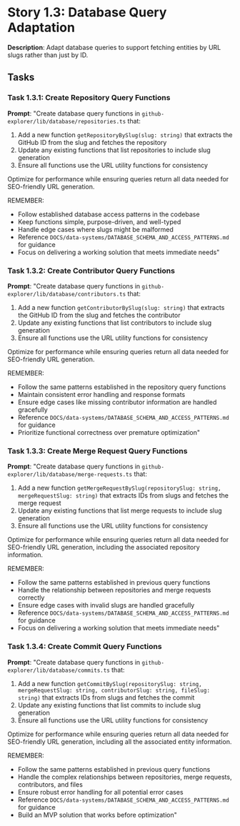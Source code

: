 # Story 1.3: Database Query Adaptation

**Description**: Adapt database queries to support fetching entities by URL slugs rather than just by ID.

## Tasks

### Task 1.3.1: Create Repository Query Functions

**Prompt**: "Create database query functions in `github-explorer/lib/database/repositories.ts` that:
1. Add a new function `getRepositoryBySlug(slug: string)` that extracts the GitHub ID from the slug and fetches the repository
2. Update any existing functions that list repositories to include slug generation
3. Ensure all functions use the URL utility functions for consistency

Optimize for performance while ensuring queries return all data needed for SEO-friendly URL generation.

REMEMBER: 
- Follow established database access patterns in the codebase
- Keep functions simple, purpose-driven, and well-typed
- Handle edge cases where slugs might be malformed
- Reference `DOCS/data-systems/DATABASE_SCHEMA_AND_ACCESS_PATTERNS.md` for guidance
- Focus on delivering a working solution that meets immediate needs"

### Task 1.3.2: Create Contributor Query Functions

**Prompt**: "Create database query functions in `github-explorer/lib/database/contributors.ts` that:
1. Add a new function `getContributorBySlug(slug: string)` that extracts the GitHub ID from the slug and fetches the contributor
2. Update any existing functions that list contributors to include slug generation
3. Ensure all functions use the URL utility functions for consistency

Optimize for performance while ensuring queries return all data needed for SEO-friendly URL generation.

REMEMBER: 
- Follow the same patterns established in the repository query functions
- Maintain consistent error handling and response formats
- Ensure edge cases like missing contributor information are handled gracefully
- Reference `DOCS/data-systems/DATABASE_SCHEMA_AND_ACCESS_PATTERNS.md` for guidance
- Prioritize functional correctness over premature optimization"

### Task 1.3.3: Create Merge Request Query Functions

**Prompt**: "Create database query functions in `github-explorer/lib/database/merge-requests.ts` that:
1. Add a new function `getMergeRequestBySlug(repositorySlug: string, mergeRequestSlug: string)` that extracts IDs from slugs and fetches the merge request
2. Update any existing functions that list merge requests to include slug generation
3. Ensure all functions use the URL utility functions for consistency

Optimize for performance while ensuring queries return all data needed for SEO-friendly URL generation, including the associated repository information.

REMEMBER: 
- Follow the same patterns established in previous query functions
- Handle the relationship between repositories and merge requests correctly
- Ensure edge cases with invalid slugs are handled gracefully
- Reference `DOCS/data-systems/DATABASE_SCHEMA_AND_ACCESS_PATTERNS.md` for guidance
- Focus on delivering a working solution that meets immediate needs"

### Task 1.3.4: Create Commit Query Functions

**Prompt**: "Create database query functions in `github-explorer/lib/database/commits.ts` that:
1. Add a new function `getCommitBySlug(repositorySlug: string, mergeRequestSlug: string, contributorSlug: string, fileSlug: string)` that extracts IDs from slugs and fetches the commit
2. Update any existing functions that list commits to include slug generation
3. Ensure all functions use the URL utility functions for consistency

Optimize for performance while ensuring queries return all data needed for SEO-friendly URL generation, including all the associated entity information.

REMEMBER: 
- Follow the same patterns established in previous query functions
- Handle the complex relationships between repositories, merge requests, contributors, and files
- Ensure robust error handling for all potential error cases
- Reference `DOCS/data-systems/DATABASE_SCHEMA_AND_ACCESS_PATTERNS.md` for guidance
- Build an MVP solution that works before optimization" 